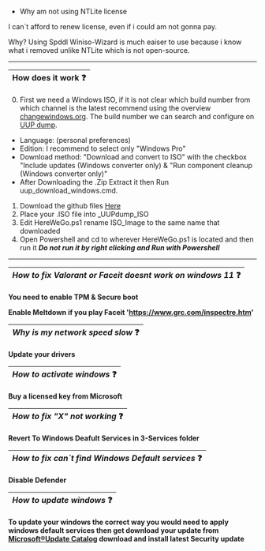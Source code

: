 - Why am not using NTLite license

I can`t afford to renew license, even if i could am not gonna pay.

Why? Using Spddl Winiso-Wizard is much eaiser to use because i know what i removed unlike NTLite which is not open-source.

----

|  How does it work  :question:|
|----------------------------------------------|


0. First we need a Windows ISO, if it is not clear which build number from which channel is the latest recommend using the overview [changewindows.org](https://changewindows.org/timeline/pc).
The build number we can search and configure on [UUP dump](https://uupdump.net/).
- Language: (personal preferences)
- Edition: I recommend to select only "Windows Pro"
- Download method: "Download and convert to ISO" with the checkbox "Include updates (Windows converter only) & "Run component cleanup (Windows converter only)"
- After Downloading the .Zip Extract it then Run uup_download_windows.cmd.
1. Download the github files [Here](https://github.com/raox77/RaxOS/archive/refs/heads/main.zip)
2. Place your .ISO file into _UUPdump_ISO
3. Edit HereWeGo.ps1 rename ISO_Image to the same name that downloaded
4. Open Powershell and cd to wherever HereWeGo.ps1 is located and then run it ***Do not run it by right clicking and Run with Powershell***

---

| *How to fix Valorant or Faceit doesnt work on windows 11* :question: |
|----------------------------------------------|

**You need to enable TPM & Secure boot**

**Enable Meltdown if you play Faceit 'https://www.grc.com/inspectre.htm'**

| *Why is my network speed slow*  :question: |
|----------------------------------------------|

**Update your drivers**

| *How to activate windows*  :question: |
|----------------------------------------------|

**Buy a licensed key from Microsoft**

| *How to fix "X" not working*  :question: |
|----------------------------------------------|

**Revert To Windows Deafult Services in 3-Services folder**

| *How to fix can`t find Windows Default services*  :question: |
|----------------------------------------------|

**Disable Defender**

| *How to update windows*  :question: |
|----------------------------------------------|

**To update your windows the correct way you would need to apply windows default services then get download your update from [ Microsoft®Update Catalog](https://www.catalog.update.microsoft.com/Home.aspx) download and install latest **Security** update**
